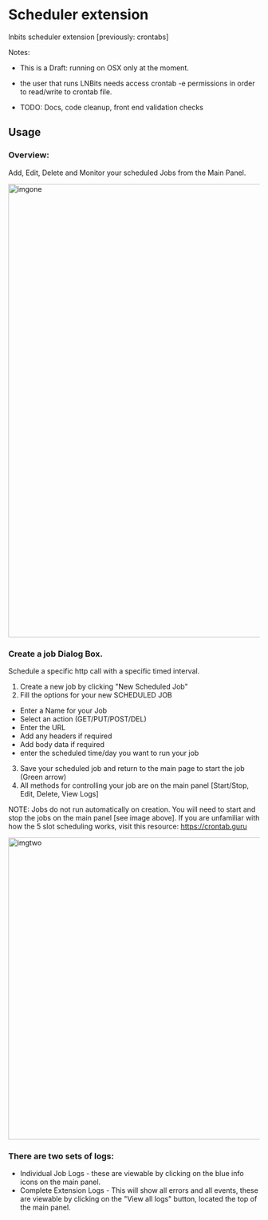 # Scheduler extension

lnbits scheduler extension [previously: crontabs]

Notes: 

- This is a Draft: running on OSX only at the moment. 
- the user that runs LNBits needs access crontab -e permissions in order to read/write to crontab file.

- TODO: Docs, code cleanup, front end validation checks

## Usage

### Overview: 
Add, Edit, Delete and Monitor your scheduled Jobs from the Main Panel. 
  
<img width="908" alt="imgone" src="https://github.com/bitkarrot/scheduler/assets/73979971/75ebc47c-07be-444d-a167-31ae63c6e087">

### Create a job Dialog Box. 

Schedule a specific http call with a specific timed interval.

1. Create a new job by clicking "New Scheduled Job"
2. Fill the options for your new SCHEDULED JOB
  - Enter a Name for your Job
  - Select an action (GET/PUT/POST/DEL)
  - Enter the URL
  - Add any headers if required
  - Add body data if required
  - enter the scheduled time/day you want to run your job
3. Save your scheduled job and return to the main page to start the job (Green arrow)
4. All methods for controlling your job are on the main panel [Start/Stop, Edit, Delete, View Logs]

NOTE: Jobs do not run automatically on creation. You will need to start and stop the jobs on the main panel [see image above]. If you are unfamiliar with how the 5 slot scheduling works, visit this resource: https://crontab.guru

<img width="605" alt="imgtwo" src="https://github.com/bitkarrot/scheduler/assets/73979971/77f55660-52b6-459c-9ce2-d81e6fa7d1b5">

### There are two sets of logs:
- Individual Job Logs - these are viewable by clicking on the blue info icons on the main panel.
- Complete Extension Logs - This will show all errors and all events, these are viewable by clicking on the "View all logs" button, located the top of the main panel. 
